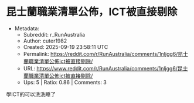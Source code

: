 # 昆士蘭職業清單公佈，ICT被直接剔除

- Metadata:
  - Subreddit: r_RunAustralia
  - Author: cuter1982
  - Created: 2025-09-19 23:58:11 UTC
  - Permalink: https://reddit.com/r/RunAustralia/comments/1nljgg6/昆士蘭職業清單公佈ict被直接剔除/
  - URL: https://www.reddit.com/r/RunAustralia/comments/1nljgg6/昆士蘭職業清單公佈ict被直接剔除/
  - Ups: 5 | Ratio: 0.86 | Comments: 3


學ICT的可以洗洗睡了

